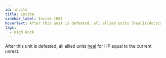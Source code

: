 ```yaml
---
id: incite
title: Incite
sidebar_label: Incite [HR]
hoverText: After this unit is defeated, all allied units [heal](/docs/all/other/healing) for HP equal to the current unrest.
tags:
  - High Rock
---
```


After this unit is defeated, all allied units [heal](/docs/all/other/healing) for HP equal to the current unrest.